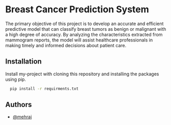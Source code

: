 
# Breast Cancer Prediction System

The primary objective of this project is to develop an accurate and efficient predictive model that can classify breast tumors as benign or malignant with a high degree of accuracy. By analyzing the characteristics extracted from mammogram reports, the model will assist healthcare professionals in making timely and informed decisions about patient care.


## Installation

Install my-project with cloning this repository and installing the packages using pip.

```bash
  pip install -r requirments.txt
```

## Authors

- [@mehraj](https://github.com/IMMRM)

